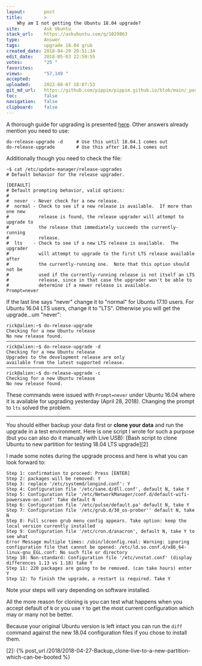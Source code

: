 ```yaml
---
layout:       post
title:        >
    Why am I not getting the Ubuntu 18.04 upgrade?
site:         Ask Ubuntu
stack_url:    https://askubuntu.com/q/1029863
type:         Answer
tags:         upgrade 18.04 grub
created_date: 2018-04-29 20:51:34
edit_date:    2018-05-03 22:59:55
votes:        "25 "
favorites:    
views:        "57,149 "
accepted:     
uploaded:     2022-08-07 18:07:53
git_md_url:   https://github.com/pippim/pippim.github.io/blob/main/_posts/2018/2018-04-29-Why-am-I-not-getting-the-Ubuntu-18.04-upgrade_.md
toc:          false
navigation:   false
clipboard:    false
---
```


A thorough guide for upgrading is presented [here][1]. Other answers already mention you need to use:

``` 
do-release-upgrade -d     # Use this until 18.04.1 comes out
do-release-upgrade        # Use this after 18.04.1 comes out
```

Additionally though you need to check the file:

``` 
~$ cat /etc/update-manager/release-upgrades
# Default behavior for the release upgrader.

[DEFAULT]
# Default prompting behavior, valid options:
#
#  never  - Never check for a new release.
#  normal - Check to see if a new release is available.  If more than one new
#           release is found, the release upgrader will attempt to upgrade to
#           the release that immediately succeeds the currently-running
#           release.
#  lts    - Check to see if a new LTS release is available.  The upgrader
#           will attempt to upgrade to the first LTS release available after
#           the currently-running one.  Note that this option should not be
#           used if the currently-running release is not itself an LTS
#           release, since in that case the upgrader won't be able to
#           determine if a newer release is available.
Prompt=never
```

If the last line says "never" change it to "normal" for Ubuntu 17.10 users. For Ubuntu 16.04 LTS users, change it to "LTS". Otherwise you will get the upgrade...um "never":

``` 
rick@alien:~$ do-release-upgrade
Checking for a new Ubuntu release
No new release found.
───────────────────────────────────────────────────────────────────────────────────────────
rick@alien:~$ do-release-upgrade -d
Checking for a new Ubuntu release
Upgrades to the development release are only 
available from the latest supported release.
───────────────────────────────────────────────────────────────────────────────────────────
rick@alien:~$ do-release-upgrade -c
Checking for a new Ubuntu release
No new release found.
```

These commands were issued with `Prompt=never` under Ubuntu 16.04 where it is available for upgrading yesterday (April 28, 2018). Changing the prompt to `lts` solved the problem.

----------

You should either backup your data first or **clone your data** and run the upgrade in a test environment. Here is one script I wrote for such a purpose (but you can also do it manually with Live USB): [Bash script to clone Ubuntu to new partition for testing 18.04 LTS upgrade][2]

I made some notes during the upgrade process and here is what you can look forward to:

``` 
Step 1: confirmation to proceed: Press [ENTER]
Step 2: packages will be removed: Y
Step 3: replace '/etc/systemd/longind.conf': Y
Step 4: Configuration file '/etc/sane.d/dll.conf', default N, take Y
Step 5: Configuration file '/etc/NetworkManager/conf.d/default-wifi-powersave-on.conf' Take default N
Step 6: Configuration file '/etc/pulse/default.pa' default N, take Y
Step 7: Configuration file '/etc/grub.d/30_os-prober'' default N, take N
Step 8: Full screen grub menu config appears. Take option: keep the local version currently installed
Step 9: Configuration file '/etc/cron.d/anacron', default N, take Y to see what
Error Message multiple times: /sbin/ldconfig.real: Warning: ignoring configuration file that cannot be opened: /etc/ld.so.conf.d/x86_64-linux-gnu_EGL.conf: No such file or directory
Step 10: Non-standard: Configuration file '/etc/vnstat.conf' (display differences 1.13 vs 1.18) take Y
Step 11: 220 packages are going to be removed. (can take hours) enter Y
Step 12: To finish the upgrade, a restart is required. Take Y
```

Note your steps will vary depending on software installed.

All the more reason for cloning is you can test what happens when you accept default of `N` or you use `Y` to get the most current configuration which may or many not be better.

Because your original Ubuntu version is left intact you can run the `diff` command against the new 18.04 configuration files if you chose to install them.

  [1]: https://help.ubuntu.com/community/Upgrades
  [2]: {% post_url /2018/2018-04-27-Backup_clone-live-to-a-new-partition-which-can-be-booted %}
